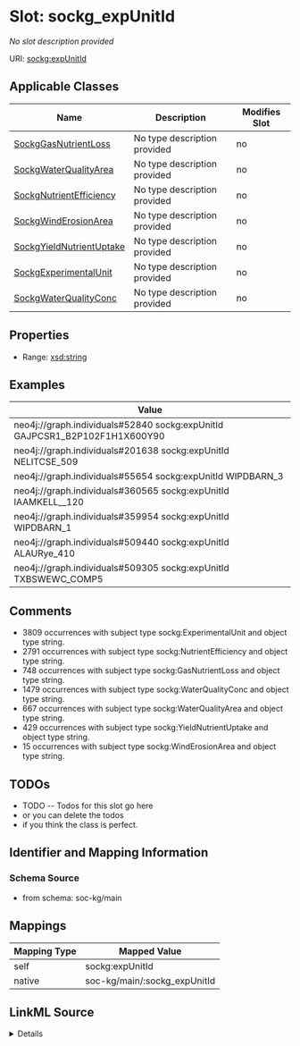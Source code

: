 

# Slot: sockg_expUnitId


_No slot description provided_





URI: [sockg:expUnitId](http://www.semanticweb.org/sockg/ontologies/2024/0/soil-carbon-ontology/expUnitId)



<!-- no inheritance hierarchy -->





## Applicable Classes

| Name | Description | Modifies Slot |
| --- | --- | --- |
| [SockgGasNutrientLoss](../classes/SockgGasNutrientLoss.md) | No type description provided |  no  |
| [SockgWaterQualityArea](../classes/SockgWaterQualityArea.md) | No type description provided |  no  |
| [SockgNutrientEfficiency](../classes/SockgNutrientEfficiency.md) | No type description provided |  no  |
| [SockgWindErosionArea](../classes/SockgWindErosionArea.md) | No type description provided |  no  |
| [SockgYieldNutrientUptake](../classes/SockgYieldNutrientUptake.md) | No type description provided |  no  |
| [SockgExperimentalUnit](../classes/SockgExperimentalUnit.md) | No type description provided |  no  |
| [SockgWaterQualityConc](../classes/SockgWaterQualityConc.md) | No type description provided |  no  |







## Properties

* Range: [xsd:string](http://www.w3.org/2001/XMLSchema#string)






## Examples

| Value |
| --- |
| neo4j://graph.individuals#52840 sockg:expUnitId GAJPCSR1_B2P102F1H1X600Y90 |
| neo4j://graph.individuals#201638 sockg:expUnitId NELITCSE_509 |
| neo4j://graph.individuals#55654 sockg:expUnitId WIPDBARN_3 |
| neo4j://graph.individuals#360565 sockg:expUnitId IAAMKELL__120 |
| neo4j://graph.individuals#359954 sockg:expUnitId WIPDBARN_1 |
| neo4j://graph.individuals#509440 sockg:expUnitId ALAURye_410 |
| neo4j://graph.individuals#509305 sockg:expUnitId TXBSWEWC_COMP5 |

## Comments

* 3809 occurrences with subject type sockg:ExperimentalUnit and object type string.
* 2791 occurrences with subject type sockg:NutrientEfficiency and object type string.
* 748 occurrences with subject type sockg:GasNutrientLoss and object type string.
* 1479 occurrences with subject type sockg:WaterQualityConc and object type string.
* 667 occurrences with subject type sockg:WaterQualityArea and object type string.
* 429 occurrences with subject type sockg:YieldNutrientUptake and object type string.
* 15 occurrences with subject type sockg:WindErosionArea and object type string.

## TODOs

* TODO -- Todos for this slot go here
* or you can delete the todos
* if you think the class is perfect.

## Identifier and Mapping Information







### Schema Source


* from schema: soc-kg/main




## Mappings

| Mapping Type | Mapped Value |
| ---  | ---  |
| self | sockg:expUnitId |
| native | soc-kg/main/:sockg_expUnitId |




## LinkML Source

<details>
```yaml
name: sockg_expUnitId
description: No slot description provided
todos:
- TODO -- Todos for this slot go here
- or you can delete the todos
- if you think the class is perfect.
comments:
- 3809 occurrences with subject type sockg:ExperimentalUnit and object type string.
- 2791 occurrences with subject type sockg:NutrientEfficiency and object type string.
- 748 occurrences with subject type sockg:GasNutrientLoss and object type string.
- 1479 occurrences with subject type sockg:WaterQualityConc and object type string.
- 667 occurrences with subject type sockg:WaterQualityArea and object type string.
- 429 occurrences with subject type sockg:YieldNutrientUptake and object type string.
- 15 occurrences with subject type sockg:WindErosionArea and object type string.
examples:
- value: neo4j://graph.individuals#52840 sockg:expUnitId GAJPCSR1_B2P102F1H1X600Y90
- value: neo4j://graph.individuals#201638 sockg:expUnitId NELITCSE_509
- value: neo4j://graph.individuals#55654 sockg:expUnitId WIPDBARN_3
- value: neo4j://graph.individuals#360565 sockg:expUnitId IAAMKELL__120
- value: neo4j://graph.individuals#359954 sockg:expUnitId WIPDBARN_1
- value: neo4j://graph.individuals#509440 sockg:expUnitId ALAURye_410
- value: neo4j://graph.individuals#509305 sockg:expUnitId TXBSWEWC_COMP5
from_schema: soc-kg/main
rank: 1000
slot_uri: sockg:expUnitId
alias: sockg_expUnitId
domain_of:
- sockg_ExperimentalUnit
- sockg_GasNutrientLoss
- sockg_NutrientEfficiency
- sockg_WaterQualityArea
- sockg_WaterQualityConc
- sockg_WindErosionArea
- sockg_YieldNutrientUptake
range: string

```
</details>